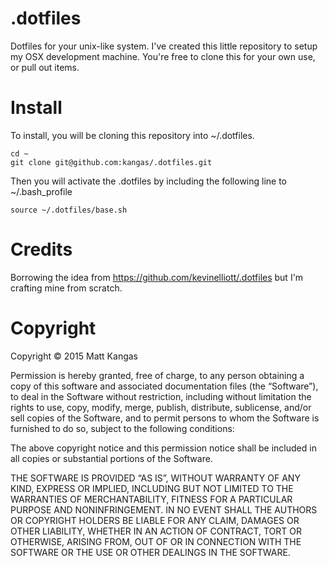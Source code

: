 # .dotfiles

Dotfiles for your unix-like system. I've created this little repository to setup my OSX development machine. You're free to clone this for your own use, or pull out items.

# Install

To install, you will be cloning this repository into ~/.dotfiles.

	cd ~
	git clone git@github.com:kangas/.dotfiles.git

Then you will activate the .dotfiles by including the following line to ~/.bash_profile

	source ~/.dotfiles/base.sh


# Credits

Borrowing the idea from https://github.com/kevinelliott/.dotfiles but I'm crafting mine from scratch.

# Copyright

Copyright © 2015 Matt Kangas

Permission is hereby granted, free of charge, to any person obtaining
a copy of this software and associated documentation files (the
“Software”), to deal in the Software without restriction, including
without limitation the rights to use, copy, modify, merge, publish,
distribute, sublicense, and/or sell copies of the Software, and to
permit persons to whom the Software is furnished to do so, subject to
the following conditions:

The above copyright notice and this permission notice shall be
included in all copies or substantial portions of the Software.

THE SOFTWARE IS PROVIDED “AS IS”, WITHOUT WARRANTY OF ANY KIND,
EXPRESS OR IMPLIED, INCLUDING BUT NOT LIMITED TO THE WARRANTIES OF
MERCHANTABILITY, FITNESS FOR A PARTICULAR PURPOSE AND
NONINFRINGEMENT. IN NO EVENT SHALL THE AUTHORS OR COPYRIGHT HOLDERS BE
LIABLE FOR ANY CLAIM, DAMAGES OR OTHER LIABILITY, WHETHER IN AN ACTION
OF CONTRACT, TORT OR OTHERWISE, ARISING FROM, OUT OF OR IN CONNECTION
WITH THE SOFTWARE OR THE USE OR OTHER DEALINGS IN THE SOFTWARE.
